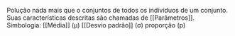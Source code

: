 Polução nada mais que o conjuntos de todos os indivíduos de um conjunto.
Suas características descritas são chamadas de [[Parâmetros]].
Simbologia:
[[Média]] (μ)
[[Desvio padrão]] (σ)
proporção (p)
